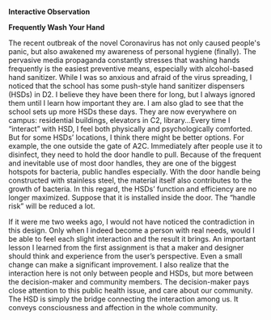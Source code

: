 **Interactive Observation**

**Frequently Wash Your Hand**

The recent outbreak of the novel Coronavirus has not only caused people's panic, but also awakened my awareness of personal hygiene (finally). The pervasive media propaganda constantly stresses that washing hands frequently is the easiest preventive means, especially with alcohol-based hand sanitizer. While I was so anxious and afraid of the virus spreading, I noticed that the school has some push-style hand sanitizer dispensers (HSDs) in D2. I believe they have been there for long, but I always ignored them until I learn how important they are. I am also glad to see that the school sets up more HSDs these days. They are now everywhere on campus: residential buildings, elevators in C2, library...Every time I “interact” with HSD, I feel both physically and psychologically comforted. But for some HSDs’ locations, I think there might be better options. For example, the one outside the gate of A2C. Immediately after people use it to disinfect, they need to hold the door handle to pull. Because of the frequent and inevitable use of most door handles, they are one of the biggest hotspots for bacteria, public handles especially. With the door handle being constructed with stainless steel, the material itself also contributes to the growth of bacteria. In this regard, the HSDs’ function and efficiency are no longer maximized. Suppose that it is installed inside the door. The “handle risk” will be reduced a lot.

If it were me two weeks ago, I would not have noticed the contradiction in this design. Only when I indeed become a person with real needs, would I be able to feel each slight interaction and the result it brings. An important lesson I learned from the first assignment is that a maker and designer should think and experience from the user’s perspective. Even a small change can make a significant improvement. I also realize that the interaction here is not only between people and HSDs, but more between the decision-maker and community members. The decision-maker pays close attention to this public health issue, and care about our community. The HSD is simply the bridge connecting the interaction among us. It conveys consciousness and affection in the whole community.
